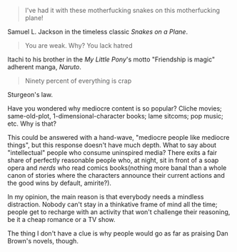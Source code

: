>I've had it with these motherfucking snakes on this motherfucking plane!

Samuel L. Jackson in the timeless classic _Snakes on a Plane_.

>You are weak. Why? You lack hatred

Itachi to his brother in the _My Little Pony_'s motto "Friendship is magic" adherent manga, _Naruto_.

>Ninety percent of everything is crap

Sturgeon's law.

Have you wondered why mediocre content is so popular? Cliche movies; same-old-plot, 1-dimensional-character books; lame sitcoms; pop music; etc. Why is that?

This could be answered with a hand-wave, "mediocre people like mediocre things", but this response doesn't have much depth. What to say about "intellectual" people who consume uninspired media? There exits a fair share of perfectly reasonable people who, at night, sit in front of a soap opera and _nerds_ who read comics books(nothing more banal than a whole canon of stories where the characters announce their current actions and the good wins by default, amirite?).

In my opinion, the main reason is that everybody needs a mindless distraction. Nobody can't stay in a thinkative frame of mind all the time; people get to recharge with an activity that won't challenge their reasoning, be it a cheap romance or a TV show.

The thing I don't have a clue is why people would go as far as praising Dan Brown's novels, though.
